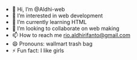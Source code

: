 - 👋 Hi, I’m @Aldhi-web
- 👀 I’m interested in web development 
- 🌱 I’m currently learning HTML
- 💞️ I’m looking to collaborate on web making
- 📫 How to reach me rio.aldhirifanto@gmail.com
- 😄 Pronouns: wallmart trash bag
- ⚡ Fun fact: I like girls

<!---
Aldhi-web/Aldhi-web is a ✨ special ✨ repository because its `README.md` (this file) appears on your GitHub profile.
You can click the Preview link to take a look at your changes.
--->

